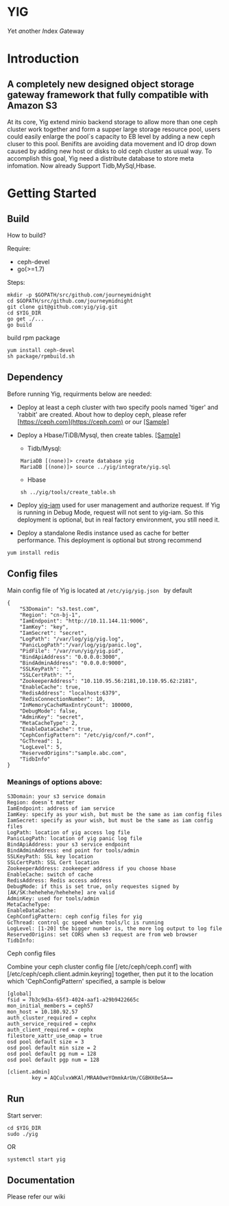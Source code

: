 # YIG

*Y*et *a*nother *I*ndex *G*ateway 


# Introduction

## A completely new designed object storage gateway framework that fully compatible with Amazon S3

At its core, Yig extend minio backend storage to allow more than one ceph cluster work together and form a supper large storage resource pool, users could easily enlarge the pool`s capacity to EB level by adding a new ceph cluser to this pool. Benifits are avoiding data movement and IO drop down caused by adding new host or disks to old ceph cluster as usual way. To accomplish this goal, Yig need a distribute database to store meta infomation. Now already Support Tidb,MySql,Hbase.


# Getting Started

## Build

How to build?

Require:

- ceph-devel
- go(>=1.7)

Steps:

```shell
mkdir -p $GOPATH/src/github.com/journeymidnight
cd $GOPATH/src/github.com/journeymidnight
git clone git@github.com:yig/yig.git
cd $YIG_DIR
go get ./...
go build
```


build rpm package
```shell
yum install ceph-devel
sh package/rpmbuild.sh
```

## Dependency

Before running Yig, requirments below are needed:

 * Deploy at least a ceph cluster with two specify pools named 'tiger' and 'rabbit' are created. About how to deploy ceph, please refer [https://ceph.com](https://ceph.com) or our [[Sample]]()
 * Deploy a Hbase/TiDB/Mysql, then create tables. [[Sample]](https://github.com/journeymidnight/yig/blob/master/doc/deploy.md)

 	* Tidb/Mysql: 
 	
 	```
 	 MariaDB [(none)]> create database yig
 	 MariaDB [(none)]> source ../yig/integrate/yig.sql
 	```
 	
 	* Hbase

 	```
 	 sh ../yig/tools/create_table.sh
 	```
 		
 * Deploy [yig-iam](https://github.com/journeymidnight/yig-iam) used for user management and authorize request. If Yig is running in Debug Mode, request will not sent to yig-iam. So this deployment is optional, but in real factory environment, you still need it.

 * Deploy a standalone Redis instance used as cache for better performance. This deployment is optional but strong recommend

 ```
 yum install redis
 ```

## Config files

Main config file of Yig is located at ```/etc/yig/yig.json ``` by default

```
{
    "S3Domain": "s3.test.com",
    "Region": "cn-bj-1",
    "IamEndpoint": "http://10.11.144.11:9006",
    "IamKey": "key",
    "IamSecret": "secret",
    "LogPath": "/var/log/yig/yig.log",
    "PanicLogPath":"/var/log/yig/panic.log",
    "PidFile": "/var/run/yig/yig.pid",
    "BindApiAddress": "0.0.0.0:3000",
    "BindAdminAddress": "0.0.0.0:9000",
    "SSLKeyPath": "",
    "SSLCertPath": "",
    "ZookeeperAddress": "10.110.95.56:2181,10.110.95.62:2181",
    "EnableCache": true,
    "RedisAddress": "localhost:6379",
    "RedisConnectionNumber": 10,
    "InMemoryCacheMaxEntryCount": 100000,
    "DebugMode": false,
    "AdminKey": "secret",
    "MetaCacheType": 2,
    "EnableDataCache": true,
    "CephConfigPattern": "/etc/yig/conf/*.conf",
    "GcThread": 1,
    "LogLevel": 5,
    "ReservedOrigins":"sample.abc.com",
    "TidbInfo"
}
```

### Meanings of options above:

```
S3Domain: your s3 service domain
Region: doesn`t matter
IamEndpoint: address of iam service
IamKey: specify as your wish, but must be the same as iam config files
IamSecret: specify as your wish, but must be the same as iam config files
LogPath: location of yig access log file
PanicLogPath: location of yig panic log file
BindApiAddress: your s3 service endpoint
BindAdminAddress: end point for tools/admin
SSLKeyPath: SSL key location 
SSLCertPath: SSL Cert location
ZookeeperAddress: zookeeper address if you choose hbase
EnableCache: switch of cache
RedisAddress: Redis access address
DebugMode: if this is set true, only requestes signed by [AK/SK:hehehehe/hehehehe] are valid
AdminKey: used for tools/admin
MetaCacheType: 
EnableDataCache:
CephConfigPattern: ceph config files for yig
GcThread: control gc speed when tools/lc is running
LogLevel: [1-20] the bigger number is, the more log output to log file
ReservedOrigins: set CORS when s3 request are from web browser
TidbInfo:

```

Ceph config files

Combine your ceph cluster config file [/etc/ceph/ceph.conf] with [/etc/ceph/ceph.client.admin.keyring] together, then put it to the location which 'CephConfigPattern' specified, a sample is below

```
[global]
fsid = 7b3c9d3a-65f3-4024-aaf1-a29b9422665c
mon_initial_members = ceph57
mon_host = 10.180.92.57
auth_cluster_required = cephx
auth_service_required = cephx
auth_client_required = cephx
filestore_xattr_use_omap = true
osd pool default size = 3
osd pool default min size = 2
osd pool default pg num = 128
osd pool default pgp num = 128

[client.admin]
        key = AQCulvxWKAl/MRAA0weYOmmkArUm/CGBHX0eSA==

```


## Run

Start server:
```shell
cd $YIG_DIR
sudo ./yig
```

OR 

```
systemctl start yig
```

 
## Documentation

Please refer our wiki
 


